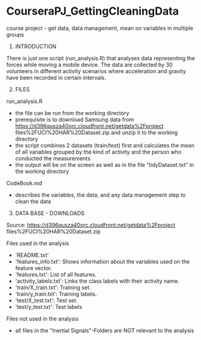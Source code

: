 # CourseraPJ_GettingCleaningData
course project - get data, data management, mean on variables in multiple groups


1. INTRODUCTION

  There is just one script (run_analysis.R) that analyses
  data representing the forces while moving a mobile device.
  The data are collected by 30 volunteers in different
  activity scenarios where acceleration and gravity 
  have been recorded in certain intervals.



2. FILES

  run_analysis.R
  - the file can be run from the working directory
  - prerequisite is to download Samsung data from
    https://d396qusza40orc.cloudfront.net/getdata%2Fproject
    files%2FUCI%20HAR%20Dataset.zip 
    and unzip it to the working directory
  - the script combines 2 datasets (train/test) first and 
    calculates the mean of all variables grouped by the
    kind of activity and the person who conducted the measurements
  - the output will be on the screen as well as in the 
    file "tidyDataset.txt" in the working directory

  CodeBook.md
  - describes the variables, the data, and any data management 
    step to clean the data




3. DATA BASE - DOWNLOADS

  Source:
    https://d396qusza40orc.cloudfront.net/getdata%2Fproject
    files%2FUCI%20HAR%20Dataset.zip

  Files used in the analysis
  - 'README.txt'
  - 'features_info.txt': Shows information about the variables used on the feature vector.
  - 'features.txt': List of all features.
  - 'activity_labels.txt': Links the class labels with their activity name.
  - 'train/X_train.txt': Training set.
  - 'train/y_train.txt': Training labels.
  - 'test/X_test.txt': Test set.
  - 'test/y_test.txt': Test labels

  Files not used in the analysis
  - all files in the "Inertial Signals"-Folders are NOT relevant 
    to the analysis
